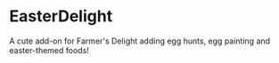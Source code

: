 # EasterDelight
A cute add-on for Farmer's Delight adding egg hunts, egg painting and easter-themed foods!
